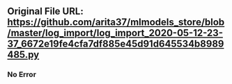 ## Original File URL: https://github.com/arita37/mlmodels_store/blob/master/log_import/log_import_2020-05-12-23-37_6672e19fe4cfa7df885e45d91d645534b8989485.py<br />

### No Error